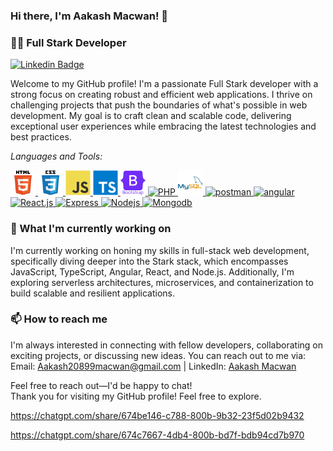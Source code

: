 ### Hi there, I'm Aakash Macwan! 👋
### 👨‍💻 Full Stark Developer 
[![Linkedin Badge](https://img.shields.io/badge/Aakash_Macwan-blue?style=for-the-badge&logo=linkedin&logoColor=white&link=https://www.linkedin.com/in/aakash-3074481a3/)](https://www.linkedin.com/in/aakash-3074481a3/)

Welcome to my GitHub profile! I'm a passionate Full Stark developer with a strong focus on creating robust and efficient web applications. I thrive on challenging projects that push the boundaries of what's possible in web development. My goal is to craft clean and scalable code, delivering exceptional user experiences while embracing the latest technologies and best practices.

<em>Languages and Tools:</em><br>
<div style="margin-bottom:10px">
    <a href="https://www.w3.org/html/" target="_blank" rel="noreferrer">
        <img src="https://raw.githubusercontent.com/devicons/devicon/master/icons/html5/html5-original-wordmark.svg" alt="html5" width="40" height="40" />
    </a>
    <a href="https://www.w3schools.com/css/" target="_blank" rel="noreferrer">
        <img src="https://raw.githubusercontent.com/devicons/devicon/master/icons/css3/css3-original-wordmark.svg" alt="css3" width="40" height="40" />
    </a>
     <a href="https://developer.mozilla.org/en-US/docs/Web/JavaScript" target="_blank" rel="noreferrer">
        <img src="https://raw.githubusercontent.com/devicons/devicon/master/icons/javascript/javascript-original.svg" alt="javascript" width="40" height="40" />
    </a>
     <a href="https://www.typescriptlang.org/" target="_blank" rel="noreferrer">
        <img src="https://raw.githubusercontent.com/devicons/devicon/master/icons/typescript/typescript-original.svg" alt="typescript" width="40" height="40" />
    </a>
    <a href="https://getbootstrap.com" target="_blank" rel="noreferrer">
        <img src="https://raw.githubusercontent.com/devicons/devicon/master/icons/bootstrap/bootstrap-plain-wordmark.svg" alt="bootstrap" width="40" height="40"        a/>
    </a>
    <a href="https://legacy.reactjs.org/" target="_blank" rel="noreferrer">
        <img src="https://www.vectorlogo.zone/logos/php/php-icon.svg" alt="PHP" width="40" height="40" />
    </a>
    <a href="https://www.mysql.com/" target="_blank" rel="noreferrer">
        <img src="https://raw.githubusercontent.com/devicons/devicon/master/icons/mysql/mysql-original-wordmark.svg" alt="mysql" width="40" height="40" />
    </a>
    <a href="https://postman.com" target="_blank" rel="noreferrer">
        <img src="https://www.vectorlogo.zone/logos/getpostman/getpostman-icon.svg" alt="postman" width="40" height="40" />
    </a>
      <a href="https://angular.io/" target="_blank" rel="noreferrer">
        <img src="https://www.vectorlogo.zone/logos/angular/angular-icon.svg" alt="angular" width="40" height="40" />
    </a>
   <a href="https://legacy.reactjs.org/" target="_blank" rel="noreferrer">
        <img src="https://www.vectorlogo.zone/logos/reactjs/reactjs-icon.svg" alt="React.js" width="40" height="40" />
    </a>
  <a href="https://legacy.reactjs.org/" target="_blank" rel="noreferrer">
        <img src="https://www.vectorlogo.zone/logos/expressjs/expressjs-icon.svg" alt="Express" width="40" height="40" />
    </a>
   <a href="https://legacy.reactjs.org/" target="_blank" rel="noreferrer">
        <img src="https://www.vectorlogo.zone/logos/nodejs/nodejs-icon.svg" alt="Nodejs" width="40" height="40" />
    </a>
   <a href="https://legacy.reactjs.org/" target="_blank" rel="noreferrer">
        <img src="https://www.vectorlogo.zone/logos/mongodb/mongodb-icon.svg" alt="Mongodb" width="40" height="40" />
    </a>
<div>

  ### 🔭 What I'm currently working on
I'm currently working on honing my skills in full-stack web development, specifically diving deeper into the Stark stack, which encompasses JavaScript, TypeScript, Angular, React, and Node.js. Additionally, I'm exploring serverless architectures, microservices, and containerization to build scalable and resilient applications.
    
<!--  ### :fire: My Stats : -->
    
<!-- [![GitHub Streak](http://github-readme-streak-stats.herokuapp.com?user=Aakash-Developer)](https://git.io/streak-stats) -->
    
    
### 📫 How to reach me
I'm always interested in connecting with fellow developers, collaborating on exciting projects, or discussing new ideas. You can reach out to me via:
Email: Aakash20899macwan@gmail.com | LinkedIn: [Aakash Macwan](https://www.linkedin.com/in/aakash-3074481a3/)
  
Feel free to reach out—I'd be happy to chat! <br>
Thank you for visiting my GitHub profile! Feel free to explore.
  
https://chatgpt.com/share/674be146-c788-800b-9b32-23f5d02b9432

https://chatgpt.com/share/674c7667-4db4-800b-bd7f-bdb94cd7b970
